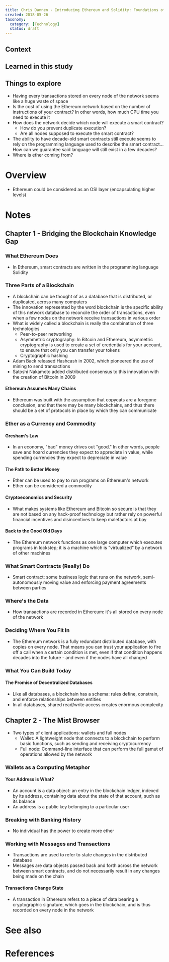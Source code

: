 ```yaml
---
title: Chris Dannen - Introducing Ethereum and Solidity: Foundations of Cryptocurrency and Blockchain Programming for Beginners - 2017
created: 2018-05-26
taxonomy:
  category: [Technology]
  status: draft
---
```


## Context

## Learned in this study

## Things to explore
* Having every transactions stored on every node of the network seems like a huge waste of space
* Is the cost of using the Ethereum network based on the number of instructions of your contract? In other words, how much CPU time you need to execute it
* How does the network decide which node will execute a smart contract?
	* How do you prevent duplicate execution?
	* Are all nodes supposed to execute the smart contract?
* The ability to have decade-old smart contracts still execute seems to rely on the programming language used to describe the smart contract... How can we guarantee said language will still exist in a few decades?
* Where is ether coming from?

# Overview
* Ethereum could be considered as an OSI layer (encapsulating higher levels)

# Notes
## Chapter 1 - Bridging the Blockchain Knowledge Gap
### What Ethereum Does
* In Ethereum, smart contracts are written in the programming language Solidity

### Three Parts of a Blockchain
* A blockchain can be thought of as a database that is distributed, or duplicated, across many computers
* The innovation represented by the word blockchain is the specific ability of this network database to reconcile the order of transactions, even when a few nodes on the network receive transactions in various order
* What is widely called a blockchain is really the combination of three technologies
	* Peer-to-peer networking
	* Asymmetric cryptography: In Bitcoin and Ethereum, asymmetric cryptography is used to create a set of credentials for your account, to ensure that only you can transfer your tokens
	* Cryptographic hashing
* Adam Back released Hashcash in 2002, which pioneered the use of mining to send transactions
* Satoshi Nakamoto added distributed consensus to this innovation with the creation of Bitcoin in 2009

#### Ethereum Assumes Many Chains
* Ethereum was built with the assumption that copycats are a foregone conclusion, and that there may be many blockchains, and thus there should be a set of protocols in place by which they can communicate

### Ether as a Currency and Commodity
#### Gresham's Law
* In an economy, "bad" money drives out "good." In other words, people save and hoard currencies they expect to appreciate in value, while spending currencies they expect to depreciate in value

#### The Path to Better Money
* Ether can be used to pay to run programs on Ethereum's network
* Ether can be considered a commodity

#### Cryptoeconomics and Security
* What makes systems like Ethereum and Bitcoin so secure is that they are not based on any hack-proof technology but rather rely on powerful financial incentives and disincentives to keep malefactors at bay

#### Back to the Good Old Days
* The Ethereum network functions as one large computer which executes programs in lockstep; it is a machine which is "virtualized" by a network of other machines

### What Smart Contracts (Really) Do
* Smart contract: some business logic that runs on the network, semi-autonomously moving value and enforcing payment agreements between parties

### Where's the Data
* How transactions are recorded in Ethereum: it's all stored on every node of the network

### Deciding Where You Fit In
* The Ethereum network is a fully redundant distributed database, with copies on every node. That means you can trust your application to fire off a call when a certain condition is met, even if that condition happens decades into the future - and even if the nodes have all changed

### What You Can Build Today
#### The Promise of Decentralized Databases
* Like all databases, a blockchain has a schema: rules define, constrain, and enforce relationships between entities
* In all databases, shared read/write access creates enormous complexity

## Chapter 2 - The Mist Browser
* Two types of client applications: wallets and full nodes
	* Wallet: A lightweight node that connects to a blockchain to perform basic functions, such as sending and receiving cryptocurrency
	* Full node: Command-line interface that can perform the full gamut of operations allowed by the network

### Wallets as a Computing Metaphor
#### Your Address is What?
* An account is a data object: an entry in the blockchain ledger, indexed by its address, containing data about the state of that account, such as its balance
* An address is a public key belonging to a particular user

### Breaking with Banking History
* No individual has the power to create more ether

### Working with Messages and Transactions
* Transactions are used to refer to state changes in the distributed database
* Messages are data objects passed back and forth across the network between smart contracts, and do not necessarily result in any changes being made on the chain

#### Transactions Change State
* A transaction in Ethereum refers to a piece of data bearing a cryptographic signature, which goes in the blockchain, and is thus recorded on every node in the network

# See also

# References
